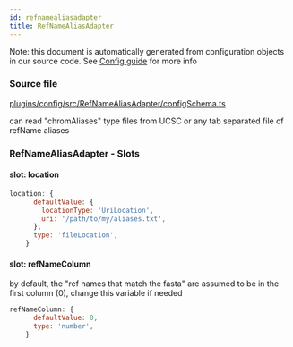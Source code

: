 ```yaml
---
id: refnamealiasadapter
title: RefNameAliasAdapter
---
```


Note: this document is automatically generated from configuration objects in our
source code. See [Config guide](/docs/config_guide) for more info

### Source file

[plugins/config/src/RefNameAliasAdapter/configSchema.ts](https://github.com/GMOD/jbrowse-components/blob/main/plugins/config/src/RefNameAliasAdapter/configSchema.ts)

can read "chromAliases" type files from UCSC or any tab separated file of
refName aliases

### RefNameAliasAdapter - Slots

#### slot: location

```js
location: {
      defaultValue: {
        locationType: 'UriLocation',
        uri: '/path/to/my/aliases.txt',
      },
      type: 'fileLocation',
    }
```

#### slot: refNameColumn

by default, the "ref names that match the fasta" are assumed to be in the first
column (0), change this variable if needed

```js
refNameColumn: {
      defaultValue: 0,
      type: 'number',
    }
```
